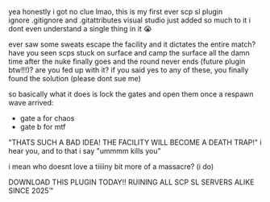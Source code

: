 yea honestly i got no clue lmao, this is my first ever scp sl plugin<br>
ignore .gitignore and .gitattributes visual studio just added so much to it i dont even understand a single thing in it 😭<br>

ever saw some sweats escape the facility and it dictates the entire match? have you seen scps stuck on surface and camp the surface all the damn time after the nuke finally goes and the round never ends (future plugin btw!!!)? are you fed up with it?
if you said yes to any of these, you finally found the solution (please dont sue me)

so basically what it does is lock the gates and open them once a respawn wave arrived:
- gate a for chaos
- gate b for mtf

"THATS SUCH A BAD IDEA! THE FACILITY WILL BECOME A DEATH TRAP!"
i hear you, and to that i say "ummmm kills you"

i mean who doesnt love a tiiiiny bit more of a massacre? (i do)

DOWNLOAD THIS PLUGIN TODAY!! RUINING ALL SCP SL SERVERS ALIKE SINCE 2025™️
